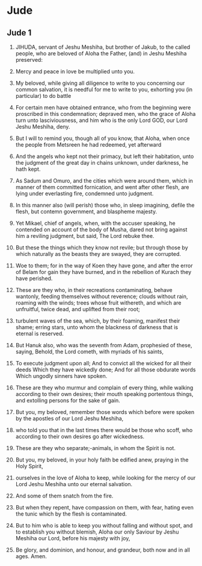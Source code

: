# Jude

## Jude 1

1. JIHUDA, servant of Jeshu Meshiha, but brother of Jakub, to the called people, who are beloved of Aloha the Father, (and) in Jeshu Meshiha preserved:

2. Mercy and peace in love be multiplied unto you.

3. My beloved, while giving all diligence to write to you concerning our common salvation, it is needful for me to write to you, exhorting you (in particular) to do battle

4. For certain men have obtained entrance, who from the beginning were proscribed in this condemnation; depraved men, who the grace of Aloha turn unto lasciviousness, and him who is the only Lord GOD, our Lord Jeshu Meshiha, deny.

5. But I will to remind you, though all of you know, that Aloha, when once the people from Metsreen he had redeemed, yet afterward

6. And the angels who kept not their primacy, but left their habitation, unto the judgment of the great day in chains unknown, under darkness, he hath kept.

7. As Sadum and Omuro, and the cities which were around them, which in manner of them committed fornication, and went after other flesh, are lying under everlasting fire, condemned unto judgment.

8. In this manner also (will perish) those who, in sleep imagining, defile the flesh, but contemn government, and blaspheme majesty.

9. Yet Mikael, chief of angels, when, with the accuser speaking, he contended on account of the body of Musha, dared not bring against him a reviling judgment, but said, The Lord rebuke thee.

10. But these the things which they know not revile; but through those by which naturally as the beasts they are swayed, they are corrupted.

11. Woe to them; for in the way of Koen they have gone, and after the error of Belam for gain they have burned, and in the rebellion of Kurach they have perished.

12. These are they who, in their recreations contaminating, behave wantonly, feeding themselves without reverence; clouds without rain, roaming with the winds; trees whose fruit withereth, and which are unfruitful, twice dead, and uplifted from their root;

13. turbulent waves of the sea, which, by their foaming, manifest their shame; erring stars, unto whom the blackness of darkness that is eternal is reserved.

14. But Hanuk also, who was the seventh from Adam, prophesied of these, saying, Behold, the Lord cometh, with myriads of his saints,

15. To execute judgment upon all; And to convict all the wicked for all their deeds Which they have wickedly done; And for all those obdurate words Which ungodly sinners have spoken.

16. These are they who murmur and complain of every thing, while walking according to their own desires; their mouth speaking portentous things, and extolling persons for the sake of gain.

17. But you, my beloved, remember those words which before were spoken by the apostles of our Lord Jeshu Meshiha,

18. who told you that in the last times there would be those who scoff, who according to their own desires go after wickedness.

19. These are they who separate;-animals, in whom the Spirit is not.

20. But you, my beloved, in your holy faith be edified anew, praying in the Holy Spirit,

21. ourselves in the love of Aloha to keep, while looking for the mercy of our Lord Jeshu Meshiha unto our eternal salvation.

22. And some of them snatch from the fire.

23. But when they repent, have compassion on them, with fear, hating even the tunic which by the flesh is contaminated.

24. But to him who is able to keep you without falling and without spot, and to establish you without blemish, Aloha our only Saviour by Jeshu Meshiha our Lord, before his majesty with joy,

25. Be glory, and dominion, and honour, and grandeur, both now and in all ages. Amen.